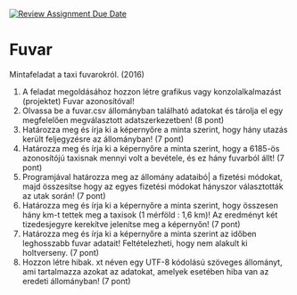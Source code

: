 [![Review Assignment Due Date](https://classroom.github.com/assets/deadline-readme-button-24ddc0f5d75046c5622901739e7c5dd533143b0c8e959d652212380cedb1ea36.svg)](https://classroom.github.com/a/vcJQMeKO)
# Fuvar
Mintafeladat a taxi fuvarokról. (2016)

1. A feladat megoldásához hozzon létre grafikus vagy konzolalkalmazást (projektet) Fuvar azonosítóval!
2. Olvassa be a fuvar.csv állományban található adatokat és tárolja el egy megfelelően megválasztott adatszerkezetben! (8 pont)
3. Határozza meg és írja ki a képernyőre a minta szerint, hogy hány utazás került feljegyzésre az állományban! (7 pont)
4. Határozza meg és írja ki a képernyőre a minta szerint, hogy a 6185-ös azonosítójú taxisnak mennyi volt a bevétele, és ez hány fuvarból állt! (7 pont)
5. Programjával határozza meg az állomány adataibó| a fizetési módokat, majd összesítse hogy az egyes fizetési módokat hányszor választották az utak során! (7 pont)
6. Határozza meg és írja ki a képernyőre a minta szerint, hogy összesen hány km-t tettek meg a taxisok (1 mérföld : 1,6 km)! Az eredményt két tizedesjegyre kerekítve jelenítse meg a képernyőn! (7 pont)
7. Határozza meg és írja ki a képernyőre a minta szerint az időben leghosszabb fuvar adatait! Feltételezheti, hogy nem alakult ki holtverseny. (7 pont)
8. Hozzon létre hibak. xt néven egy UTF-8 kódolású szöveges állományt, ami tartalmazza azokat az adatokat, amelyek esetében hiba van az eredeti állományban! (7 pont)
